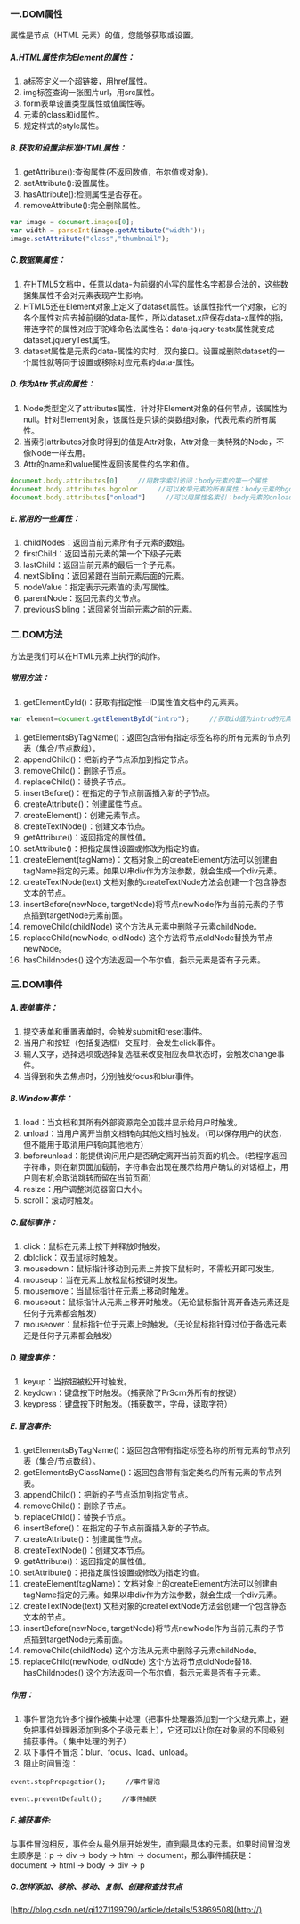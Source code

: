 ### 一.DOM属性
属性是节点（HTML 元素）的值，您能够获取或设置。
##### A.HTML属性作为Element的属性：
1. a标签定义一个超链接，用href属性。
2. img标签查询一张图片url，用src属性。
3. form表单设置类型属性或值属性等。
4. 元素的class和id属性。
5. 规定样式的style属性。

##### B.获取和设置非标准HTML属性：
1. getAttribute():查询属性(不返回数值，布尔值或对象)。
2. setAttribute():设置属性。
3. hasAttribute():检测属性是否存在。
4. removeAttribute():完全删除属性。
  ``` js
  var image = document.images[0];
  var width = parseInt(image.getAttibute("width"));
  image.setAttribute("class","thumbnail");
  ```

##### C.数据集属性：
1. 在HTML5文档中，任意以data-为前缀的小写的属性名字都是合法的，这些数据集属性不会对元素表现产生影响。
2. HTML5还在Element对象上定义了dataset属性。该属性指代一个对象，它的各个属性对应去掉前缀的data-属性，所以dataset.x应保存data-x属性的指，带连字符的属性对应于驼峰命名法属性名：data-jquery-testx属性就变成dataset.jqueryTest属性。
3. dataset属性是元素的data-属性的实时，双向接口。设置或删除dataset的一个属性就等同于设置或移除对应元素的data-属性。

##### D.作为Attr节点的属性：
1. Node类型定义了attributes属性，针对非Element对象的任何节点，该属性为null。针对Element对象，该属性是只读的类数组对象，代表元素的所有属性。
2. 当索引attributes对象时得到的值是Attr对象，Attr对象一类特殊的Node，不像Node一样去用。
3. Attr的name和value属性返回该属性的名字和值。

  ``` js
  document.body.attributes[0]     //用数字索引访问：body元素的第一个属性
  document.body.attributes.bgcolor     //可以枚举元素的所有属性：body元素的bgcolor属性
  document.body.attributes["onload"]     //可以用属性名索引：body元素的onload属性
  ```

##### E.常用的一些属性：

1. childNodes：返回当前元素所有子元素的数组。
1. firstChild：返回当前元素的第一个下级子元素
1. lastChild：返回当前元素的最后一个子元素。
1. nextSibling：返回紧跟在当前元素后面的元素。
1. nodeValue：指定表示元素值的读/写属性。
1. parentNode：返回元素的父节点。
1. previousSibling：返回紧邻当前元素之前的元素。

### 二.DOM方法
方法是我们可以在HTML元素上执行的动作。
##### 常用方法：
1. getElementById()：获取有指定惟一ID属性值文档中的元素素。

  ``` js
  var element=document.getElementById("intro");     //获取id值为intro的元素
  ```

1. getElementsByTagName()：返回包含带有指定标签名称的所有元素的节点列表（集合/节点数组）。
1. appendChild()：把新的子节点添加到指定节点。
1. removeChild()：删除子节点。
1. replaceChild()：替换子节点。
1. insertBefore()：在指定的子节点前面插入新的子节点。
1. createAttribute()：创建属性节点。
1. createElement()：创建元素节点。
1. createTextNode()：创建文本节点。
1. getAttribute()：返回指定的属性值。
1. setAttribute()：把指定属性设置或修改为指定的值。
1. createElement(tagName)：文档对象上的createElement方法可以创建由tagName指定的元素。如果以串div作为方法参数，就会生成一个div元素。
1. createTextNode(text) 文档对象的createTextNode方法会创建一个包含静态文本的节点。
1. insertBefore(newNode, targetNode)将节点newNode作为当前元素的子节点插到targetNode元素前面。
1. removeChild(childNode) 这个方法从元素中删除子元素childNode。
1. replaceChild(newNode, oldNode) 这个方法将节点oldNode替换为节点newNode。
1. hasChildnodes() 这个方法返回一个布尔值，指示元素是否有子元素。

### 三.DOM事件
##### A.表单事件：
1. 提交表单和重置表单时，会触发submit和reset事件。
1. 当用户和按钮（包括复选框）交互时，会发生click事件。
1. 输入文字，选择选项或选择复选框来改变相应表单状态时，会触发change事件。
1. 当得到和失去焦点时，分别触发focus和blur事件。

##### B.Window事件：
1. load：当文档和其所有外部资源完全加载并显示给用户时触发。
1. unload：当用户离开当前文档转向其他文档时触发。（可以保存用户的状态，但不能用于取消用户转向其他地方）
1. beforeunload：能提供询问用户是否确定离开当前页面的机会。（若程序返回字符串，则在新页面加载前，字符串会出现在展示给用户确认的对话框上，用户则有机会取消跳转而留在当前页面）
1. resize：用户调整浏览器窗口大小。
1. scroll：滚动时触发。

##### C.鼠标事件：
1. click：鼠标在元素上按下并释放时触发。
1. dblclick：双击鼠标时触发。
1. mousedown：鼠标指针移动到元素上并按下鼠标时，不需松开即可发生。
1. mouseup：当在元素上放松鼠标按键时发生。
1. mousemove：当鼠标指针在元素上移动时触发。
1. mouseout：鼠标指针从元素上移开时触发。（无论鼠标指针离开备选元素还是任何子元素都会触发）
1. mouseover：鼠标指针位于元素上时触发。（无论鼠标指针穿过位于备选元素还是任何子元素都会触发）

##### D.键盘事件：
1. keyup：当按钮被松开时触发。
1. keydown：键盘按下时触发。（捕获除了PrScrn外所有的按键）
1. keypress：键盘按下时触发。（捕获数字，字母，读取字符）

##### E.冒泡事件:
1. getElementsByTagName()：返回包含带有指定标签名称的所有元素的节点列表（集合/节点数组）。
1. getElementsByClassName()：返回包含带有指定类名的所有元素的节点列表。
1. appendChild()：把新的子节点添加到指定节点。
1. removeChild()：删除子节点。
1. replaceChild()：替换子节点。
1. insertBefore()：在指定的子节点前面插入新的子节点。
1. createAttribute()：创建属性节点。
1. createTextNode()：创建文本节点。
1. getAttribute()：返回指定的属性值。
1. setAttribute()：把指定属性设置或修改为指定的值。
1. createElement(tagName)：文档对象上的createElement方法可以创建由tagName指定的元素。如果以串div作为方法参数，就会生成一个div元素。
1. createTextNode(text) 文档对象的createTextNode方法会创建一个包含静态文本的节点。
1. insertBefore(newNode, targetNode)将节点newNode作为当前元素的子节点插到targetNode元素前面。
1. removeChild(childNode) 这个方法从元素中删除子元素childNode。
1. replaceChild(newNode, oldNode) 这个方法将节点oldNode替18. hasChildnodes() 这个方法返回一个布尔值，指示元素是否有子元素。

##### 作用：
1. 事件冒泡允许多个操作被集中处理（把事件处理器添加到一个父级元素上，避免把事件处理器添加到多个子级元素上），它还可以让你在对象层的不同级别捕获事件。（ 集中处理的例子）
1. 以下事件不冒泡：blur、focus、load、unload。
1. 阻止时间冒泡：
  ```
  event.stopPropagation();     //事件冒泡
  ```

  ```
  event.preventDefault();     //事件捕获
  ```

##### F.捕获事件:
  与事件冒泡相反，事件会从最外层开始发生，直到最具体的元素。如果时间冒泡发生顺序是：p -> div -> body -> html -> document，那么事件捕获是：document -> html -> body -> div -> p

##### G.怎样添加、移除、移动、复制、创建和查找节点

[http://blog.csdn.net/qi1271199790/article/details/53869508](http://)

